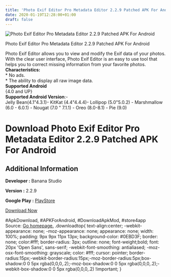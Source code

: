 ```yaml
---
title: 'Photo Exif Editor Pro Metadata Editor 2.2.9 Patched APK For Android'
date: 2020-01-19T12:28:00+01:00
draft: false
---
```


![Photo Exif Editor Pro Metadata Editor 2.2.9 Patched APK For Android](https://i1.wp.com/apkhome.net/wp-content/uploads/2020/01/Photo-Exif-Editor-Pro-Metadata-Editor-2.2.9-Patched.png "Photo Exif Editor Pro Metadata Editor 2.2.9 Patched APK For Android")

  

Photo Exif Editor Pro Metadata Editor 2.2.9 Patched APK For Android

Photo Exif Editor allows you to view and modify the Exif data of your photos.  
With the clear user interface, Photo Exif Editor is an easy to use tool that helps you to correct missing information from your favorite photos.  
**Characteristics:**  
\* No ads.  
\* The ability to display all raw image data.  
**Supported Android**  
{4.0 and UP}  
**Supported Android Version**:-  
Jelly Bean(4.1"4.3.1)- KitKat (4.4"4.4.4)- Lollipop (5.0"5.0.2) - Marshmallow (6.0 - 6.0.1) - Nougat (7.0 " 7.1.1) - Oreo (8.0-8.1) - Pie (9.0)

Download Photo Exif Editor Pro Metadata Editor 2.2.9 Patched APK For Android
============================================================================

Additional Information
----------------------

**Developer :** Banana Studio

**Version :** 2.2.9

**Google Play :** [PlayStore](https://play.google.com/store/apps/details?id=net.xnano.android.photoexifeditor.pro&hl=en)

  

[Download Now](https://store4app.co/post/photo-exif-editor-pro-metadata-editor-2-2-9-patched-apk-for-android_1579429991)

  
#ApkDownload, #APKForAndroid, #DownloadApkMod, #store4app  
Source: [Go homepage.](https://store4app.co/post/photo-exif-editor-pro-metadata-editor-2-2-9-patched-apk-for-android_1579429991) .downloadtop{ text-align:center; -webkit-appearance: none; -moz-appearance: none; appearance: none; width: 100%; padding: 9px 9px 11px 13px; background-color: #0EBD3F; border: none; color:#fff; border-radius: 3px; outline: none; font-weight;bold; font: 20px 'Open Sans', sans-serif; -webkit-font-smoothing: antialiased; -moz-osx-font-smoothing: grayscale; color: #fff; cursor: pointer; border-radius:15px;-webkit-border-radius:15px;-moz-border-radius:5px;box-shadow:0 0 5px rgba(0,0,0,.2);-moz-box-shadow:0 0 5px rgba(0,0,0,.2);-webkit-box-shadow:0 0 5px rgba(0,0,0,.2) !important; }